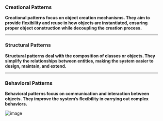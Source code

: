 ### Creational Patterns

**Creational patterns focus on object creation mechanisms. They aim to provide flexibility and reuse in how objects are instantiated, ensuring proper object construction while decoupling the creation process.**

---
### Structural Patterns
**Structural patterns deal with the composition of classes or objects. They simplify the relationships between entities, making the system easier to design, maintain, and extend.**

---
### Behavioral Patterns
**Behavioral patterns focus on communication and interaction between objects. They improve the system’s flexibility in carrying out complex behaviors.**

![image](https://github.com/user-attachments/assets/51b1f2ea-325b-4a08-a7e2-142bb991c64a)
